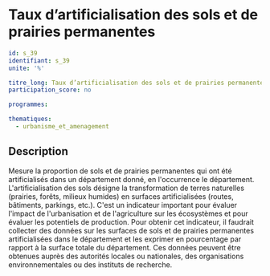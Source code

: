 # Taux d’artificialisation des sols et de prairies permanentes

```yaml
id: s_39
identifiant: s_39
unite: '%'

titre_long: Taux d’artificialisation des sols et de prairies permanentes
participation_score: no

programmes:

thematiques:
  - urbanisme_et_amenagement
```
## Description
Mesure la proportion de sols et de prairies permanentes qui ont été artificialisés dans un département donné, en l'occurrence le département. L'artificialisation des sols désigne la transformation de terres naturelles (prairies, forêts, milieux humides) en surfaces artificialisées (routes, bâtiments, parkings, etc.). C'est un indicateur important pour évaluer l'impact de l'urbanisation et de l'agriculture sur les écosystèmes et pour évaluer les potentiels de production. Pour obtenir cet indicateur, il faudrait collecter des données sur les surfaces de sols et de prairies permanentes artificialisées dans le département et les exprimer en pourcentage par rapport à la surface totale du département. Ces données peuvent être obtenues auprès des autorités locales ou nationales, des organisations environnementales ou des instituts de recherche.
